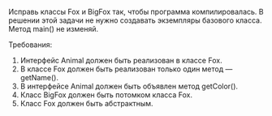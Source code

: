 
Исправь классы Fox и BigFox так, чтобы программа компилировалась.
В решении этой задачи не нужно создавать экземпляры базового класса.
Метод main() не изменяй.


Требования:
1.	Интерфейс Animal должен быть реализован в классе Fox.
2.	В классе Fox должен быть реализован только один метод &mdash; getName().
3.	В интерфейсе Animal должен быть объявлен метод getColor().
4.	Класс BigFox должен быть потомком класса Fox.
5.	Класс Fox должен быть абстрактным.


